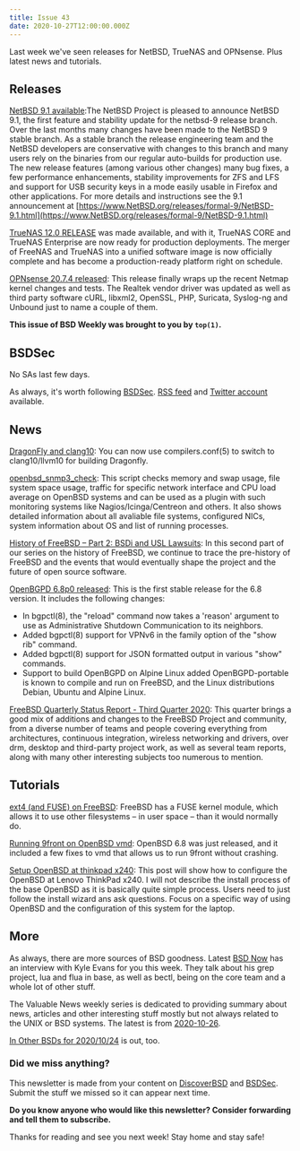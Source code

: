 ```yaml
---
title: Issue 43
date: 2020-10-27T12:00:00.000Z
---
```


Last week we've seen releases for NetBSD, TrueNAS and OPNsense. Plus latest news and tutorials.

<!-- more -->

## Releases

[NetBSD 9.1 available](https://bsdsec.net/articles/netbsd-9-1-available?utm_source=bsdweekly):The NetBSD Project is pleased to announce NetBSD 9.1, the first feature and stability update for the netbsd-9 release branch. Over the last months many changes have been made to the NetBSD 9 stable branch. As a stable branch the release engineering team and the NetBSD developers are conservative with changes to this branch and many users rely on the binaries from our regular auto-builds for production use. The new release features (among various other changes) many bug fixes, a few performance enhancements, stability improvements for ZFS and LFS and support for USB security keys in a mode easily usable in Firefox and other applications. For more details and instructions see the 9.1 announcement at [https://www.NetBSD.org/releases/formal-9/NetBSD-9.1.html](https://www.NetBSD.org/releases/formal-9/NetBSD-9.1.html)

[TrueNAS 12.0 RELEASE](https://www.ixsystems.com/blog/truenas-12-0-is-released/?utm_source=bsdweekly) was made available, and with it, TrueNAS CORE and TrueNAS Enterprise are now ready for production deployments. The merger of FreeNAS and TrueNAS into a unified software image is now officially complete and has become a production-ready platform right on schedule.

[OPNsense 20.7.4 released](https://opnsense.org/opnsense-20-7-4-released/?utm_source=bsdweekly): This release finally wraps up the recent Netmap kernel changes and tests. The Realtek vendor driver was updated as well as third party software cURL, libxml2, OpenSSL, PHP, Suricata, Syslog-ng and Unbound just to name a couple of them.

**This issue of BSD Weekly was brought to you by `top(1)`.**

## BSDSec

No SAs last few days.

As always, it's worth following [BSDSec](https://bsdsec.net). [RSS feed](https://bsdsec.net/articles.atom) and [Twitter account](https://twitter.com/bsdsec) available.

## News

[DragonFly and clang10](https://www.dragonflydigest.com/2020/10/26/25101.html?utm_source=bsdweekly): You can now use compilers.conf(5) to switch to clang10/llvm10 for building Dragonfly.

[openbsd_snmp3_check](https://github.com/alexander-naumov/openbsd_snmp3_check?utm_source=bsdweekly): This script checks memory and swap usage, file system space usage, traffic for specific network interface and CPU load average on OpenBSD systems and can be used as a plugin with such monitoring systems like Nagios/Icinga/Centreon and others. It also shows detailed information about all avaliable file systems, configured NICs, system information about OS and list of running processes.

[History of FreeBSD – Part 2: BSDi and USL Lawsuits](https://klarasystems.com/articles/history-of-freebsd-part-2-bsdi-and-usl-lawsuits/?utm_source=bsdweekly): In this second part of our series on the history of FreeBSD, we continue to trace the pre-history of FreeBSD and the events that would eventually shape the project and the future of open source software.

[OpenBGPD 6.8p0 released](https://bsdsec.net/articles/openbgpd-6-8p0-released?utm_source=bsdweekly): This is the first stable release for the 6.8 version. It includes the following changes:

- In bgpctl(8), the "reload" command now takes a 'reason' argument to use as Administrative Shutdown Communication to its neighbors.
- Added bgpctl(8) support for VPNv6 in the family option of the "show rib" command.
- Added bgpctl(8) support for JSON formatted output in various "show" commands.
- Support to build OpenBGPD on Alpine Linux added OpenBGPD-portable is known to compile and run on FreeBSD, and the Linux distributions Debian, Ubuntu and Alpine Linux.

[FreeBSD Quarterly Status Report - Third Quarter 2020](https://bsdsec.net/articles/freebsd-announce-freebsd-quarterly-status-report-third-quarter-2020?utm_source=bsdweekly): This quarter brings a good mix of additions and changes to the FreeBSD Project and community, from a diverse number of teams and people covering everything from architectures, continuous integration, wireless networking and drivers, over drm, desktop and third-party project work, as well as several team reports, along with many other interesting subjects too numerous to mention.

## Tutorials

[ext4 (and FUSE) on FreeBSD](https://euroquis.nl/freebsd/2020/10/26/fuse.html?utm_source=bsdweekly): FreeBSD has a FUSE kernel module, which allows it to use other filesystems – in user space – than it would normally do.

[Running 9front on OpenBSD vmd](https://armeye.github.io/posts/p9obsd.html?utm_source=bsdweekly): OpenBSD 6.8 was just released, and it included a few fixes to vmd that allows us to run 9front without crashing.

[Setup OpenBSD at thinkpad x240](https://jacekkowalczyk82.github.io/update/manuals/bsd/2020/10/21/setup-openbsd-at-thinkpad-x240.html?utm_source=bsdweekly): This post will show how to configure the OpenBSD at Lenovo ThinkPad x240. I will not describe the install process of the base OpenBSD as it is basically quite simple process. Users need to just follow the install wizard ans ask questions. Focus on a specific way of using OpenBSD and the configuration of this system for the laptop.

## More

As always, there are more sources of BSD goodness. Latest [BSD Now](https://www.bsdnow.tv/373?utm_source=bsdweekly) has an interview with Kyle Evans for you this week. They talk about his grep project, lua and flua in base, as well as bectl, being on the core team and a whole lot of other stuff.

The Valuable News weekly series is dedicated to providing summary about news, articles and other interesting stuff mostly but not always related to the UNIX or BSD systems. The latest is from [2020-10-26](https://vermaden.wordpress.com/2020/10/26/valuable-news-2020-10-26/?utm_source=bsdweekly).

[In Other BSDs for 2020/10/24](https://www.dragonflydigest.com/2020/10/24/25084.html?utm_source=bsdweekly) is out, too.

### Did we miss anything?

This newsletter is made from your content on [DiscoverBSD](https://discoverbsd.com) and [BSDSec](https://bsdsec.net). Submit the stuff we missed so it can appear next time.

**Do you know anyone who would like this newsletter? Consider forwarding and tell them to subscribe.**

Thanks for reading and see you next week! Stay home and stay safe!
